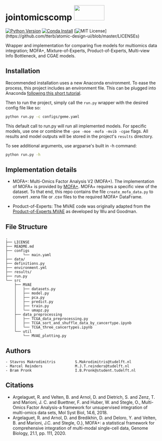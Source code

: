 # jointomicscomp              <img src="https://www.abuse.nl/assets/logos/tudelft.png" width="100" height="50">

[![Python Version](https://img.shields.io/static/v1.svg?label=Python%20Version&message=3.9&color=blue)](https://www.python.org/downloads)
[![Conda Install](https://anaconda.org/conda-forge/terraform-provider-github/badges/installer/conda.svg)](https://conda.io/projects/conda/en/latest/user-guide/tasks/manage-environments.html)
[![MIT License](https://img.shields.io/apm/l/atomic-design-ui.svg?)](https://github.com/tterb/atomic-design-ui/blob/master/LICENSEs)

Wrapper and implementation for comparing five models for multiomics data integration; MOFA+, Mixture-of-Experts, Product-of-Experts, Multi-view Info Bottleneck, and CGAE models.

## Installation
<!---
This section should contain installation, testing, and running instructions for people who want to get started with the project. 

- These instructions should work on a clean system.
- These instructions should work without having to install an IDE.
- You can specify that the user should have a certain operating system.
--->
Recommended installation uses a new Anaconda environment. To ease the process, this project includes an environment file.
This can be plugged into Anaconda [following this short tutorial](https://conda.io/projects/conda/en/latest/user-guide/tasks/manage-environments.html#creating-an-environment-from-an-environment-yml-file).

Then to run the project, simply call the ```run.py``` wrapper with the desired config file like so:
```bash
python run.py -c configs/geme.yaml
```
This default call to run.py will run all implemented models. For specific models, use one or combine the 
```-poe -moe -mofa -mvib -cgae``` flags.
All results and model outputs will be stored in the project's ```results``` directory.

To see additional arguments, use argparse's built in -h command:
```bash
python run.py -h
```

## Implementation details
- MOFA+: Multi-Omics Factor Analysis V2 (MOFA+).
  The implementation of MOFA+ is provided by [MOFA+](https://biofam.github.io/MOFA2/index.html).
  MOFA+ requires a specific view of the dataset. To that end, this repo contains the file ```create_mofa_data.py``` to convert .xena file or .csv files to the required MOFA+ DataFrame.
 
- Product-of-Experts: The MVAE code was originally adapted from the [Product-of-Experts MVAE](https://github.com/mhw32/multimodal-vae-public) as developed by Wu and Goodman.

## File Structure
```
.
├── LICENSE
├── README.md
├── configs
│       └── main.yaml
├── data/
├── definitions.py
├── environment.yml
├── results/
├── run.py
└── src
    ├── MVAE
    │   ├── datasets.py
    │   ├── model.py
    │   ├── pca.py
    │   ├── predict.py
    │   ├── train.py
    │   └── umapz.py
    ├── data_preprocessing
    │   ├── TCGA_data_preprocessing.py
    │   ├── TCGA_sort_and_shuffle_data_by_cancertype.ipynb
    │   └── TCGA_three_cancertypes.ipynb
    └── util
        └── MVAE_plotting.py
```
## Authors
    - Stavros Makrodimitris         S.Makrodimitris@tudelft.nl
    - Marcel Reinders               M.J.T.reinders@tudelft.nl
    - Bram Pronk                    I.B.Pronk@student.tudelft.nl

## Citations
- Argelaguet, R. and Velten, B. and Arnol, D. and Dietrich, S. and Zenz, T. and Marioni, J. C. and Buettner, F. and Huber, W. and Stegle, O., Multi-Omics Factor Analysis-a framework for unsupervised integration of multi-omics data sets, Mol Syst Biol, 14.6, 2018.
- Argelaguet, R. and Arnol, D. and Bredikhin, D. and Deloro, Y. and Velten, B. and Marioni, J.C. and Stegle, O.}, MOFA+: a statistical framework for comprehensive integration of multi-modal single-cell data, Genome Biology, 21.1, pp. 111, 2020.
